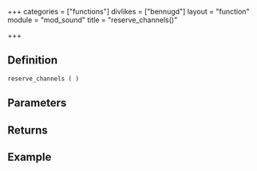 +++
categories = ["functions"]
divlikes = ["bennugd"]
layout = "function"
module = "mod_sound"
title = "reserve_channels()"

+++

## Definition

    reserve_channels ( )

## Parameters

## Returns

## Example
